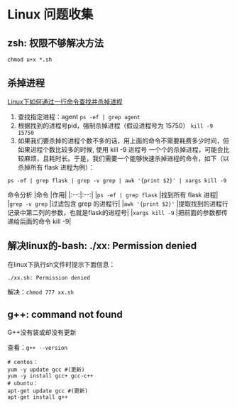 # Linux 问题收集

## zsh: 权限不够解决方法

`chmod u+x *.sh`

## 杀掉进程

[Linux下如何通过一行命令查找并杀掉进程](https://www.cnblogs.com/wintest/p/12749090.html)
1. 查找指定进程：agent `ps -ef | grep agent`
2. 根据找到的进程号pid，强制杀掉进程（假设进程号为 15750） `kill -9 15750`
3. 如果我们要杀掉的进程个数不多的话，用上面的命令不需要耗费多少时间，但如果进程个数比较多的时候,
  使用 kill -9 进程号 一个个的杀掉进程，可能会比较麻烦，且耗时长。于是，我们需要一个能够快速杀掉进程的命令，如下（以杀掉所有 flask 进程为例）：
```shell
ps -ef | grep flask | grep -v grep | awk '{print $2}' | xargs kill -9
```
命令分析
|命令	|作用|
|:--:|:--:|
|`ps -ef | grep flask`	|找到所有 flask 进程|
|`grep -v grep`	|过滤包含 grep 的进程行|
|`awk '{print $2}'`	|提取找到的进程行记录中第二列的参数，也就是flask的进程号|
|`xargs kill -9`	|把前面的参数都传递给后面的命令 kill -9|

## 解决linux的-bash: ./xx: Permission denied

在linux下执行sh文件时提示下面信息：

```shell
./xx.sh: Permission denied
```

解决：`chmod 777 xx.sh`

## g++: command not found

G++没有装或却没有更新

查看：`g++ --version`

```shell
# centos：
yum -y update gcc #(更新)
yum -y install gcc+ gcc-c++
# ubuntu：
apt-get update gcc #(更新)
apt-get install g++
```
